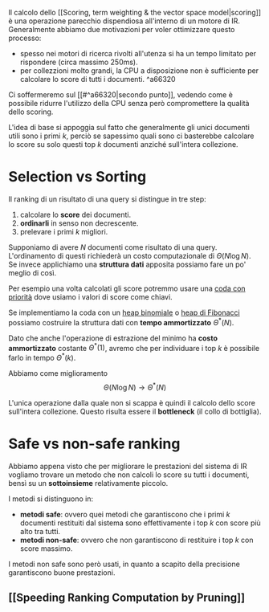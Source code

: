 Il calcolo dello [[Scoring, term weighting & the vector space model|scoring]] è una operazione parecchio dispendiosa all'interno di un motore di IR.
Generalmente abbiamo due motivazioni per voler ottimizzare questo processo:
- spesso nei motori di ricerca rivolti all'utenza si ha un tempo limitato per rispondere (circa massimo 250ms).
- per collezzioni molto grandi, la CPU a disposizione non è sufficiente per calcolare lo score di tutti i documenti. ^a66320

Ci soffermeremo sul [[#^a66320|secondo punto]], vedendo come è possibile ridurre l'utilizzo della CPU senza però compromettere la qualità dello scoring.

L'idea di base si appoggia sul fatto che generalmente gli unici documenti utili sono i primi $k$, perciò se sapessimo quali sono ci basterebbe calcolare lo score su solo questi top $k$ documenti anziché sull'intera collezione.


# Selection vs Sorting
Il ranking di un risultato di una query si distingue in tre step:
1. calcolare lo **score** dei documenti.
2. **ordinarli** in senso non decrescente.
3. prelevare i primi $k$ migliori.

Supponiamo di avere $N$ documenti come risultato di una query.
L'ordinamento di questi richiederà un costo computazionale di $\Theta(N \log{N})$.
Se invece applichiamo una **struttura dati** apposita possiamo fare un po' meglio di così.

Per esempio una volta calcolati gli score potremmo usare una [coda con priorità](https://en.wikipedia.org/wiki/Priority_queue) dove usiamo i valori di score come chiavi.

Se implementiamo la coda con un [heap binomiale](https://en.wikipedia.org/wiki/Binomial_heap) o [heap di Fibonacci](https://en.wikipedia.org/wiki/Fibonacci_heap) possiamo costruire la struttura dati con **tempo ammortizzato** $\Theta^*(N)$.

Dato che anche l'operazione di estrazione del minimo ha **costo ammortizzato** costante $\Theta^*(1)$, avremo che per individuare i top $k$ è possibile farlo in tempo $\Theta^*(k)$.

Abbiamo come miglioramento $$\Theta(N \log{N}) \to \Theta^*(N)$$

L'unica operazione dalla quale non si scappa è quindi il calcolo dello score sull'intera collezione.
Questo risulta essere il **bottleneck** (il collo di bottiglia).

# Safe vs non-safe ranking
Abbiamo appena visto che per migliorare le prestazioni del sistema di IR vogliamo trovare un metodo che non calcoli lo score su tutti i documenti, bensì su un **sottoinsieme** relativamente piccolo.

I metodi si distinguono in:
- **metodi safe**: ovvero quei metodi che garantiscono che i primi $k$ documenti restituiti dal sistema sono effettivamente i top $k$ con score più alto tra tutti.
- **metodi non-safe**: ovvero che non garantiscono di restituire i top $k$ con score massimo.

I metodi non safe sono però usati, in quanto a scapito della precisione garantiscono buone prestazioni.

## [[Speeding Ranking Computation by Pruning]]
